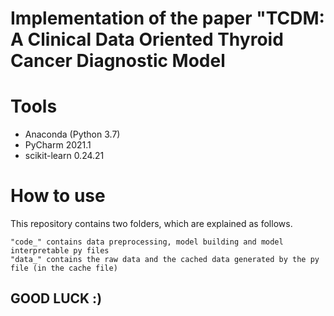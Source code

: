 # Implementation of the paper "TCDM: A Clinical Data Oriented Thyroid Cancer Diagnostic Model



# Tools


* Anaconda (Python 3.7)
* PyCharm 2021.1
* scikit-learn 0.24.21


# How to use
This repository contains two folders, which are explained as follows.

    "code_" contains data preprocessing, model building and model interpretable py files
    "data_" contains the raw data and the cached data generated by the py file (in the cache file)



## GOOD LUCK :)
